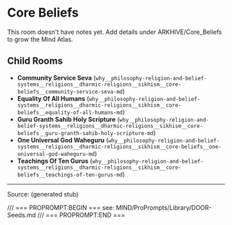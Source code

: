 # Core Beliefs

This room doesn't have notes yet. Add details under ARKHIVE/Core_Beliefs to grow the Mind Atlas.

## Child Rooms
- **Community Service Seva** (`why__philosophy-religion-and-belief-systems__religions__dharmic-religions__sikhism__core-beliefs__community-service-seva-md`)
- **Equality Of All Humans** (`why__philosophy-religion-and-belief-systems__religions__dharmic-religions__sikhism__core-beliefs__equality-of-all-humans-md`)
- **Guru Granth Sahib Holy Scripture** (`why__philosophy-religion-and-belief-systems__religions__dharmic-religions__sikhism__core-beliefs__guru-granth-sahib-holy-scripture-md`)
- **One Universal God Waheguru** (`why__philosophy-religion-and-belief-systems__religions__dharmic-religions__sikhism__core-beliefs__one-universal-god-waheguru-md`)
- **Teachings Of Ten Gurus** (`why__philosophy-religion-and-belief-systems__religions__dharmic-religions__sikhism__core-beliefs__teachings-of-ten-gurus-md`)

---
Source: (generated stub)

/// === PROPROMPT:BEGIN ===
see: MIND/ProPrompts/Library/DOOR-Seeds.md
/// === PROPROMPT:END ===
